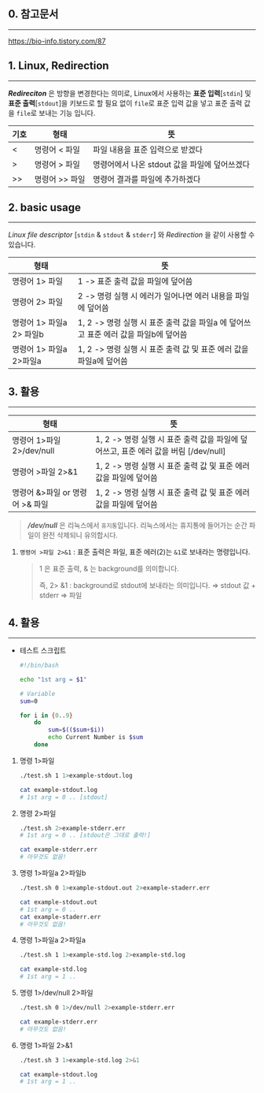 ## 0. 참고문서

---

https://bio-info.tistory.com/87

## 1. Linux, Redirection

---

***Redireciton*** 은 방향을 변경한다는 의미로, Linux에서 사용하는 **표준 입력**[`stdin`] 및 **표준 출력**[`stdout`]을 키보드로 할 필요 없이 `file`로 표준 입력 값을 넣고 표준 출력 값을 `file`로 보내는 기능 입니다.

| 기호 | 형태 | 뜻 |
| --- | --- | --- |
| < | 명령어 < 파일 | 파일 내용을 표준 입력으로 받겠다 |
| \> | 명령어 > 파일 | 명령어에서 나온 stdout 값을 파일에 덮어쓰겠다 |
| \>> | 명령어 >> 파일 | 명령어 결과를 파일에 추가하겠다 |

## 2. basic usage

---

*Linux file descriptor* [`stdin` & `stdout` & `stderr`] 와 *Redirection* 을 같이 사용할 수 있습니다.

| 형태 | 뜻 |
| --- | --- |
| 명령어 1> 파일 | 1 -> 표준 출력 값을 파일에 덮어씀 |
| 명령어 2> 파일 | 2 -> 명령 실행 시 에러가 일어나면 에러 내용을 파일에 덮어씀 |
| 명령어 1> 파일a 2> 파일b | 1, 2 -> 명령 실행 시 표준 출력 값을 파일a 에 덮어쓰고 표준 에러 값을 파일b에 덮어씀 |
| 명령어 1> 파일a 2>파일a | 1, 2 -> 명령 실행 시 표준 출력 값 및 표준 에러 값을 파일a에 덮어씀 |

## 3. 활용

---

| 형태  | 뜻 |
| --- | --- |
| 명령어 1>파일 2>/dev/null | 1, 2 -> 명령 실행 시 표준 출력 값을 파일에 덮어쓰고, 표준 에러 값을 버림 [/dev/null] |
| 명령어 >파일 2>&1 | 1, 2 -> 명령 실행 시 표준 출력 값 및 표준 에러 값을 파일에 덮어씀 |
| 명령어 &>파일 or 명령어 >& 파일 | 1, 2 -> 명령 실행 시 표준 출력 값 및 표준 에러 값을 파일에 덮어씀 |

> ***/dev/null*** 은 리눅스에서 `휴지통`입니다. 리눅스에서는 휴지통에 들어가는 순간 파일이 완전 삭제되니 유의합시다.
>

1. `명령어 >파일 2>&1` : 표준 출력은 파일, 표준 에러(2)는 `&1`로 보내라는 명령입니다.

   > 1 은 표준 출력, & 는 background를 의미합니다.
   >
   > 즉, 2> &1 : background로 stdout에 보내라는 의미입니다.
   > ⇒ stdout 값 + stderr ⇒ 파일

## 4. 활용

---

- 테스트 스크립트

    ```bash
    #!/bin/bash
    
    echo "1st arg = $1"
    
    # Variable
    sum=0
    
    for i in {0..9}
    	do
    		sum=$(($sum+$i))
    		echo Current Number is $sum
    	done
    ```


1. 명령 1>파일

    ```bash
    ./test.sh 1 1>example-stdout.log
    
    cat example-stdout.log
   # 1st arg = 0 .. [stdout]
    ```

2. 명령 2>파일

    ```bash
    ./test.sh 2>example-stderr.err
    # 1st arg = 0 .. [stdout은 그대로 출력!]
    
    cat example-stderr.err
    # 아무것도 없음!
    ```

3. 명령 1>파일a 2>파일b

    ```bash
    ./test.sh 0 1>example-stdout.out 2>example-staderr.err
    
    cat example-stdout.out
    # 1st arg = 0 ..
    cat example-staderr.err
    # 아무것도 없음!
    ```

4. 명령 1>파일a 2>파일a

    ```bash
    ./test.sh 1 1>example-std.log 2>example-std.log
    
    cat example-std.log 
    # 1st arg = 1 ..
    ```

5. 명령 1>/dev/null 2>파일

    ```bash
    ./test.sh 0 1>/dev/null 2>example-stderr.err
    
    cat example-stderr.err
    # 아무것도 없음!
    ```

6. 명령 1>파일 2>&1

    ```bash
    ./test.sh 3 1>example-std.log 2>&1
    
    cat example-stdout.log
    # 1st arg = 1 ..
    ```